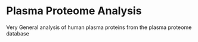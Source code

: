 # Plasma Proteome Analysis
Very General analysis of human plasma proteins from the plasma proteome database
